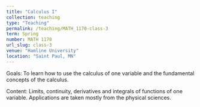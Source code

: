 ```yaml
---
title: "Calculus I"
collection: teaching
type: "Teaching"
permalink: /teaching/MATH_1170-class-3
term: Spring
number: MATH 1170
url_slug: class-3
venue: "Hamline University"
location: "Saint Paul, MN"
---
```


Goals: To learn how to use the calculus of one variable and the fundamental concepts of the calculus.

Content: Limits, continuity, derivatives and integrals of functions of one variable. Applications are taken mostly from the physical sciences.
